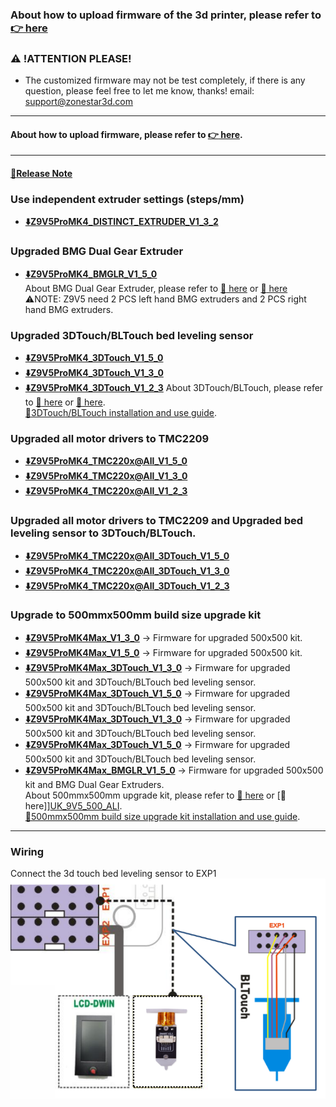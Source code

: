 ### About how to upload firmware of the 3d printer, please refer to [:point_right: here](https://github.com/ZONESTAR3D/Firmware/tree/master/Z9/Z9V5/bin#how-to-upload-firmware-to-z9v5pro)

### :warning: !ATTENTION PLEASE!
- The customized firmware may not be test completely, if there is any question, please feel free to let me know, thanks! email: support@zonestar3d.com

-----
#### About how to upload firmware, please refer to [:point_right: here][Upload_Guide].

-----
#### [:book:Release Note](https://github.com/ZONESTAR3D/Firmware/tree/master/Z9/Z9V5/bin/Z9V5Pro-MK4/beta)

### Use independent extruder settings (steps/mm)
- **[:arrow_down:Z9V5ProMK4_DISTINCT_EXTRUDER_V1_3_2](./Z9V5ProMK4_DISTINCT_EXTRUDER_V1_3_2.zip)**

### Upgraded BMG Dual Gear Extruder
- **[:arrow_down:Z9V5ProMK4_BMGLR_V1_5_0](./Z9V5ProMK4_BMGLR_V1_5_0.zip)**          
About BMG Dual Gear Extruder, please refer to [:gift: here][BMG_ALI] or [:gift: here][BMG_SPY]   
:warning:NOTE: Z9V5 need 2 PCS left hand BMG extruders and 2 PCS right hand BMG extruders.

### Upgraded 3DTouch/BLTouch bed leveling sensor
- **[:arrow_down:Z9V5ProMK4_3DTouch_V1_5_0](./Z9V5ProMK4_3DTouch_V1_5_0.zip)**
- **[:arrow_down:Z9V5ProMK4_3DTouch_V1_3_0](./Z9V5ProMK4_3DTouch_V1_3_0.zip)** 
- **[:arrow_down:Z9V5ProMK4_3DTouch_V1_2_3](./Z9V5ProMK4_3DTouch_V1_2_3.zip)** 
About 3DTouch/BLTouch, please refer to [:gift: here][3DTouch_ALI] or [:gift: here][3DTouch_SPY].    
[:book:3DTouch/BLTouch installation and use guide][3DTouch_Guide].      

### Upgraded all motor drivers to TMC2209
- **[:arrow_down:Z9V5ProMK4_TMC220x@All_V1_5_0](./Z9V5ProMK4_TMC220x@All_V1_5_0.zip)**
- **[:arrow_down:Z9V5ProMK4_TMC220x@All_V1_3_0](./Z9V5ProMK4_TMC220x@All_V1_3_0.zip)**
- **[:arrow_down:Z9V5ProMK4_TMC220x@All_V1_2_3](./Z9V5ProMK4_TMC220x@All_V1_2_3.zip)**

### Upgraded all motor drivers to TMC2209 and Upgraded bed leveling sensor to 3DTouch/BLTouch.
- **[:arrow_down:Z9V5ProMK4_TMC220x@All_3DTouch_V1_5_0](./Z9V5ProMK4_TMC220x@All_3DTouch_V1_5_0.zip)**
- **[:arrow_down:Z9V5ProMK4_TMC220x@All_3DTouch_V1_3_0](./Z9V5ProMK4_TMC220x@All_3DTouch_V1_3_0.zip)**
- **[:arrow_down:Z9V5ProMK4_TMC220x@All_3DTouch_V1_2_3](./Z9V5ProMK4_TMC220x@All_3DTouch_V1_2_3.zip)**

### Upgrade to 500mmx500mm build size upgrade kit
- **[:arrow_down:Z9V5ProMK4Max_V1_3_0](./Z9V5ProMK4Max_V1_3_0.zip)** -> Firmware for upgraded 500x500 kit.     
- **[:arrow_down:Z9V5ProMK4Max_V1_5_0](./Z9V5ProMK4Max_V1_5_0.zip)** -> Firmware for upgraded 500x500 kit.         
- **[:arrow_down:Z9V5ProMK4Max_3DTouch_V1_3_0](./Z9V5ProMK4Max_3DTouch_V1_3_0.zip)** -> Firmware for upgraded 500x500 kit and 3DTouch/BLTouch bed leveling sensor.          
- **[:arrow_down:Z9V5ProMK4Max_3DTouch_V1_5_0](./Z9V5ProMK4Max_3DTouch_V1_5_0.zip)** -> Firmware for upgraded 500x500 kit and 3DTouch/BLTouch bed leveling sensor.     
- **[:arrow_down:Z9V5ProMK4Max_3DTouch_V1_3_0](./Z9V5ProMK4Max_3DTouch_V1_3_0.zip)** -> Firmware for upgraded 500x500 kit and 3DTouch/BLTouch bed leveling sensor.  
- **[:arrow_down:Z9V5ProMK4Max_3DTouch_V1_5_0](./Z9V5ProMK4Max_3DTouch_V1_5_0.zip)** -> Firmware for upgraded 500x500 kit and 3DTouch/BLTouch bed leveling sensor.       
- **[:arrow_down:Z9V5ProMK4Max_BMGLR_V1_5_0](./Z9V5ProMK4Max_BMGLR_V1_5_0.zip)** -> Firmware for upgraded 500x500 kit and BMG Dual Gear Extruders.           
About 500mmx500mm upgrade kit, please refer to [:gift: here][UK_9V5_500_SPY] or [:gift: here]][UK_9V5_500_ALI].     
[:book:500mmx500mm build size upgrade kit installation and use guide][500x500Kit_Guide].     


-----
### Wiring
Connect the 3d touch bed leveling sensor to EXP1  
![](Wiring_3DTouch.png)


[3DTouch_ALI]: https://www.aliexpress.com/item/1005001464420529.html
[3DTouch_SPY]: https://www.zonestar3dshop.com/products/3d-touch-bltouch-bed-auto-leveling-sensor-for-3d-printers
[BMG_ALI]: https://www.aliexpress.com/item/1005003473360998.html
[BMG_SPY]: https://www.zonestar3dshop.com/products/zonestar-dual-gear-extruder-dual-drive-extruder-upgrade-bowden-extruder-1-75mm-filament-3d-printer-parts
[UK_9V5_500_ALI]: https://www.aliexpress.com/item/1005005625336328.html
[UK_9V5_500_SPY]: https://www.zonestar3dshop.com/products/zonestar-z9v5-500x500mm-large-printing-size-upgrade-kit-parts
[3DTouch_Guide]: https://github.com/ZONESTAR3D/Upgrade-kit-guide/tree/main/Bed_Leveling_Sensor/3DTouch
[500x500Kit_Guide]: https://github.com/ZONESTAR3D/Upgrade-kit-guide/tree/main/Z9V5_500x500
[Upload_Guide]: https://github.com/ZONESTAR3D/Firmware/tree/master/Z9/Z9V5/bin#how-to-upload-firmware-to-z9v5pro